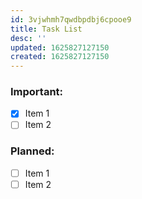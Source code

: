 ```yaml
---
id: 3vjwhmh7qwdbpdbj6cpooe9
title: Task List
desc: ''
updated: 1625827127150
created: 1625827127150
---
```


### Important:

- [x] Item 1
- [ ] Item 2

### Planned:

- [ ] Item 1
- [ ] Item 2